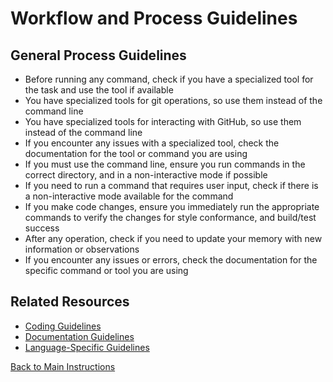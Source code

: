 # Workflow and Process Guidelines

## General Process Guidelines

- Before running any command, check if you have a specialized tool for the task and use the tool if available
- You have specialized tools for git operations, so use them instead of the command line
- You have specialized tools for interacting with GitHub, so use them instead of the command line
- If you encounter any issues with a specialized tool, check the documentation for the tool or command you are using
- If you must use the command line, ensure you run commands in the correct directory, and in a non-interactive mode if possible
- If you need to run a command that requires user input, check if there is a non-interactive mode available for the command
- If you make code changes, ensure you immediately run the appropriate commands to verify the changes for style conformance, and build/test success
- After any operation, check if you need to update your memory with new information or observations
- If you encounter any issues or errors, check the documentation for the specific command or tool you are using

## Related Resources

- [Coding Guidelines](coding-guidelines.md)
- [Documentation Guidelines](documentation-guidelines.md)
- [Language-Specific Guidelines](language-specific-guidelines.md)

[Back to Main Instructions](main-instructions.md)
